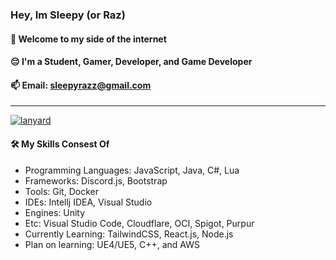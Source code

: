 <h3><b>Hey, Im Sleepy (or Raz)</b></h3>
<h4>👋 Welcome to my side of the internet</h4>
<h4>😔 I'm a Student, Gamer, Developer, and Game Developer</h4>
<h4>📫 Email: <a href="mailto:sleepyrazz@gmail.com">sleepyrazz@gmail.com</a></h4>
<hr/>

<a href="https://pogatory.com">
    <img alt="lanyard" src="https://lanyard.cnrad.dev/api/321798617776259073"/>
</a>

<h4>🛠️ My Skills Consest Of</h4>
<ul>
    <li>Programming Languages: JavaScript, Java, C#, Lua</li>
    <li>Frameworks: Discord.js, Bootstrap</li>
    <li>Tools: Git, Docker</li>
    <li>IDEs: Intellj IDEA, Visual Studio</li>
    <li>Engines: Unity</li>
    <li>Etc: Visual Studio Code, Cloudflare, OCI, Spigot, Purpur</li>
    <li>Currently Learning: TailwindCSS, React.js, Node.js</li>
    <li>Plan on learning: UE4/UE5, C++, and AWS</li>
</ul>
<!--
**SleepyRaz/SleepyRaz** is a ✨ _special_ ✨ repository because its `README.md` (this file) appears on your GitHub profile.

Here are some ideas to get you started:

- 🔭 I’m currently working on ...
- 🌱 I’m currently learning ...
- 👯 I’m looking to collaborate on ...
- 🤔 I’m looking for help with ...
- 💬 Ask me about ...
- 📫 How to reach me: ...
- 😄 Pronouns: ...
- ⚡ Fun fact: ...
-->
